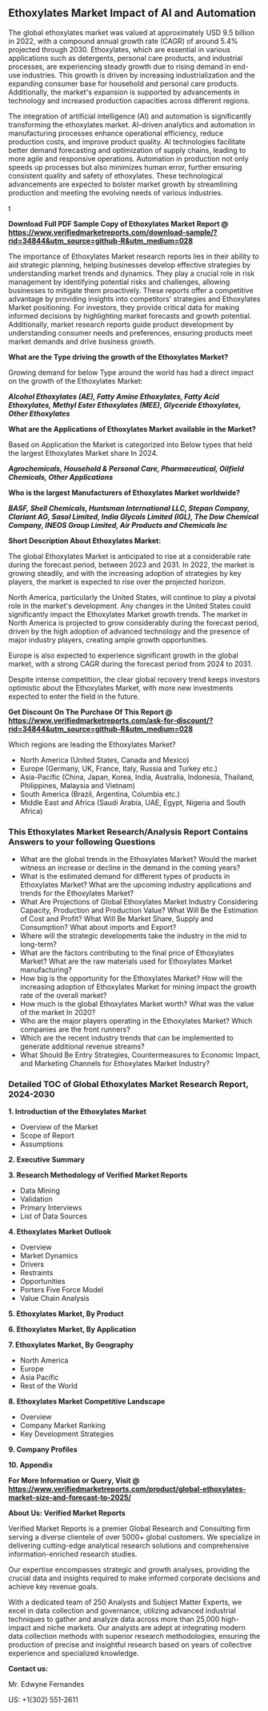 <h2>Ethoxylates Market Impact of AI and Automation</h2><p>The global ethoxylates market was valued at approximately USD 9.5 billion in 2022, with a compound annual growth rate (CAGR) of around 5.4% projected through 2030. Ethoxylates, which are essential in various applications such as detergents, personal care products, and industrial processes, are experiencing steady growth due to rising demand in end-use industries. This growth is driven by increasing industrialization and the expanding consumer base for household and personal care products. Additionally, the market's expansion is supported by advancements in technology and increased production capacities across different regions.</p><p>The integration of artificial intelligence (AI) and automation is significantly transforming the ethoxylates market. AI-driven analytics and automation in manufacturing processes enhance operational efficiency, reduce production costs, and improve product quality. AI technologies facilitate better demand forecasting and optimization of supply chains, leading to more agile and responsive operations. Automation in production not only speeds up processes but also minimizes human error, further ensuring consistent quality and safety of ethoxylates. These technological advancements are expected to bolster market growth by streamlining production and meeting the evolving needs of various industries.</p>t</p><p id="" class=""><strong>Download Full PDF Sample Copy of Ethoxylates Market Report @ <a href="https://www.verifiedmarketreports.com/download-sample/?rid=34844&utm_source=github-R&utm_medium=028" target="_blank">https://www.verifiedmarketreports.com/download-sample/?rid=34844&utm_source=github-R&utm_medium=028</a></strong></p><p>The importance of&nbsp;Ethoxylates Market research reports lies in their ability to aid strategic planning, helping businesses develop effective strategies by understanding market trends and dynamics. They play a crucial role in risk management by identifying potential risks and challenges, allowing businesses to mitigate them proactively. These reports offer a competitive advantage by providing insights into competitors' strategies and Ethoxylates Market positioning. For investors, they provide critical data for making informed decisions by highlighting market forecasts and growth potential. Additionally, market research reports guide product development by understanding consumer needs and preferences, ensuring products meet market demands and drive business growth.</p><p><strong>What are the&nbsp;Type driving the growth of the Ethoxylates Market?</strong></p><p id="" class="">Growing demand for below Type around the world has had a direct impact on the growth of the Ethoxylates Market:</p><em><strong>Alcohol Ethoxylates (AE), Fatty Amine Ethoxylates, Fatty Acid Ethoxylates, Methyl Ester Ethoxylates (MEE), Glyceride Ethoxylates, Other Ethoxylates</strong></em></p><strong>What are the&nbsp;Applications&nbsp;of Ethoxylates Market available in the Market?</strong></p><p id="" class="">Based on Application the Market is categorized into Below types that held the largest Ethoxylates Market share In 2024.</p><em><strong>Agrochemicals, Household & Personal Care, Pharmaceutical, Oilfield Chemicals, Other Applications</strong></em></p><strong>Who is the largest Manufacturers of Ethoxylates Market worldwide?</strong></p><p><em><strong>BASF, Shell Chemicals, Huntsman International LLC, Stepan Company, Clariant AG, Sasol Limited, India Glycols Limited (IGL), The Dow Chemical Company, INEOS Group Limited, Air Products and Chemicals Inc</strong></em></p><p id="" class=""><strong>Short Description About Ethoxylates Market:</strong></p><p>The global Ethoxylates Market is anticipated to rise at a considerable rate during the forecast period, between 2023 and 2031. In 2022, the market is growing steadily, and with the increasing adoption of strategies by key players, the market is expected to rise over the projected horizon.</p><p>North America, particularly the United States, will continue to play a pivotal role in the market's development. Any changes in the United States could significantly impact the Ethoxylates Market growth trends. The market in North America is projected to grow considerably during the forecast period, driven by the high adoption of advanced technology and the presence of major industry players, creating ample growth opportunities.</p><p>Europe is also expected to experience significant growth in the global market, with a strong CAGR during the forecast period from 2024 to 2031.</p><p>Despite intense competition, the clear global recovery trend keeps investors optimistic about the Ethoxylates Market, with more new investments expected to enter the field in the future.</p><p id="" class=""><strong>Get Discount On The Purchase Of This Report @ <a href="https://www.verifiedmarketreports.com/ask-for-discount/?rid=34844&utm_source=github-R&utm_medium=028" target="_blank">https://www.verifiedmarketreports.com/ask-for-discount/?rid=34844&utm_source=github-R&utm_medium=028</a></strong></p>Which regions are leading the Ethoxylates Market?</p><ul><li>North America (United States, Canada and Mexico)</li><li>Europe (Germany, UK, France, Italy, Russia and Turkey etc.)</li><li>Asia-Pacific (China, Japan, Korea, India, Australia, Indonesia, Thailand, Philippines, Malaysia and Vietnam)</li><li>South America (Brazil, Argentina, Columbia etc.)</li><li>Middle East and Africa (Saudi Arabia, UAE, Egypt, Nigeria and South Africa)</li></ul><h3 id="" class="">This Ethoxylates Market Research/Analysis Report Contains Answers to your following Questions</h3><ul><li>What are the global trends in the Ethoxylates Market? Would the market witness an increase or decline in the demand in the coming years?</li><li>What is the estimated demand for different types of products in Ethoxylates Market? What are the upcoming industry applications and trends for the Ethoxylates Market?</li><li>What Are Projections of Global Ethoxylates Market Industry Considering Capacity, Production and Production Value? What Will Be the Estimation of Cost and Profit? What Will Be Market Share, Supply and Consumption? What about imports and Export?</li><li>Where will the strategic developments take the industry in the mid to long-term?</li><li>What are the factors contributing to the final price of Ethoxylates Market? What are the raw materials used for Ethoxylates Market manufacturing?</li><li>How big is the opportunity for the Ethoxylates Market? How will the increasing adoption of Ethoxylates Market for mining impact the growth rate of the overall market?</li><li>How much is the global Ethoxylates Market worth? What was the value of the market In 2020?</li><li>Who are the major players operating in the Ethoxylates Market? Which companies are the front runners?</li><li>Which are the recent industry trends that can be implemented to generate additional revenue streams?</li><li>What Should Be Entry Strategies, Countermeasures to Economic Impact, and Marketing Channels for Ethoxylates Market Industry?</li></ul><h3 id="" class="">Detailed TOC of Global Ethoxylates Market Research Report, 2024-2030</h3><p id="" class=""><strong>1. Introduction of the Ethoxylates Market</strong></p><ul><li>Overview of the Market</li><li>Scope of Report</li><li>Assumptions</li></ul><p id="" class=""><strong>2. Executive Summary</strong></p><p id="" class=""><strong>3. Research Methodology of Verified Market Reports</strong></p><ul><li>Data Mining</li><li>Validation</li><li>Primary Interviews</li><li>List of Data Sources</li></ul><p id="" class=""><strong>4. Ethoxylates Market Outlook</strong></p><ul><li>Overview</li><li>Market Dynamics</li><li>Drivers</li><li>Restraints</li><li>Opportunities</li><li>Porters Five Force Model</li><li>Value Chain Analysis</li></ul><p id="" class=""><strong>5. Ethoxylates Market, By Product</strong></p><p id="" class=""><strong>6. Ethoxylates Market, By Application</strong></p><p id="" class=""><strong>7. Ethoxylates Market, By Geography</strong></p><ul><li>North America</li><li>Europe</li><li>Asia Pacific</li><li>Rest of the World</li></ul><p id="" class=""><strong>8. Ethoxylates Market Competitive Landscape</strong></p><ul><li>Overview</li><li>Company Market Ranking</li><li>Key Development Strategies</li></ul><p id="" class=""><strong>9. Company Profiles</strong></p><p id="" class=""><strong>10. Appendix</strong></p><p id="" class=""><strong>For More Information or Query, Visit @ <a href="https://www.verifiedmarketreports.com/product/global-ethoxylates-market-size-and-forecast-to-2025/" target="_blank">https://www.verifiedmarketreports.com/product/global-ethoxylates-market-size-and-forecast-to-2025/</a></strong></p><p id="" class=""><strong>About Us: Verified Market Reports</strong></p><p id="" class="">Verified Market Reports is a premier Global Research and Consulting firm serving a diverse clientele of over 5000+ global customers. We specialize in delivering cutting-edge analytical research solutions and comprehensive information-enriched research studies.</p><p id="" class="">Our expertise encompasses strategic and growth analyses, providing the crucial data and insights required to make informed corporate decisions and achieve key revenue goals.</p><p id="" class="">With a dedicated team of 250 Analysts and Subject Matter Experts, we excel in data collection and governance, utilizing advanced industrial techniques to gather and analyze data across more than 25,000 high-impact and niche markets. Our analysts are adept at integrating modern data collection methods with superior research methodologies, ensuring the production of precise and insightful research based on years of collective experience and specialized knowledge.</p><p id="" class=""><strong>Contact us:</strong></p><p id="" class="">Mr. Edwyne Fernandes</p><p id="" class="">US: +1(302) 551-2611</p>